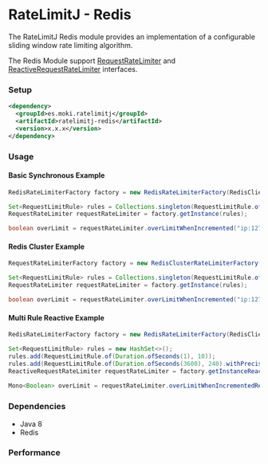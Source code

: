 RateLimitJ - Redis
==================

The RateLimitJ Redis module provides an implementation of a configurable sliding window rate limiting algorithm.

The Redis Module support [RequestRateLimiter](/ratelimitj-core/src/main/java/es/moki/ratelimitj/core/limiter/request/RequestRateLimiter.java) and [ReactiveRequestRateLimiter](/ratelimitj-core/src/main/java/es/moki/ratelimitj/core/limiter/request/ReactiveRequestRateLimiter.java) interfaces.
 

### Setup

```xml
<dependency>
  <groupId>es.moki.ratelimitj</groupId>
  <artifactId>ratelimitj-redis</artifactId>
  <version>x.x.x</version>
</dependency>
```
 
### Usage

#### Basic Synchronous Example
```java
RedisRateLimiterFactory factory = new RedisRateLimiterFactory(RedisClient.create("redis://localhost"));

Set<RequestLimitRule> rules = Collections.singleton(RequestLimitRule.of(Duration.ofMinutes(1), 50)); // 50 request per minute, per key
RequestRateLimiter requestRateLimiter = factory.getInstance(rules);

boolean overLimit = requestRateLimiter.overLimitWhenIncremented("ip:127.0.0.2");
```

#### Redis Cluster Example
```java
RequestRateLimiterFactory factory = new RedisClusterRateLimiterFactory(RedisClusterClient.create("redis://localhost"));

Set<RequestLimitRule> rules = Collections.singleton(RequestLimitRule.of(Duration.ofMinutes(1), 50)); // 50 request per minute, per key
RequestRateLimiter requestRateLimiter = factory.getInstance(rules);

boolean overLimit = requestRateLimiter.overLimitWhenIncremented("ip:127.0.0.2");
```

#### Multi Rule Reactive Example
```java
RedisRateLimiterFactory factory = new RedisRateLimiterFactory(RedisClient.create("redis://localhost"));

Set<RequestLimitRule> rules = new HashSet<>();
rules.add(RequestLimitRule.of(Duration.ofSeconds(1), 10));
rules.add(RequestLimitRule.of(Duration.ofSeconds(3600), 240).withPrecision(60));
ReactiveRequestRateLimiter requestRateLimiter = factory.getInstanceReactive(rules);
    
Mono<Boolean> overLimit = requestRateLimiter.overLimitWhenIncrementedReactive("ip:127.0.1.6");
```

### Dependencies

* Java 8
* Redis

### Performance 

